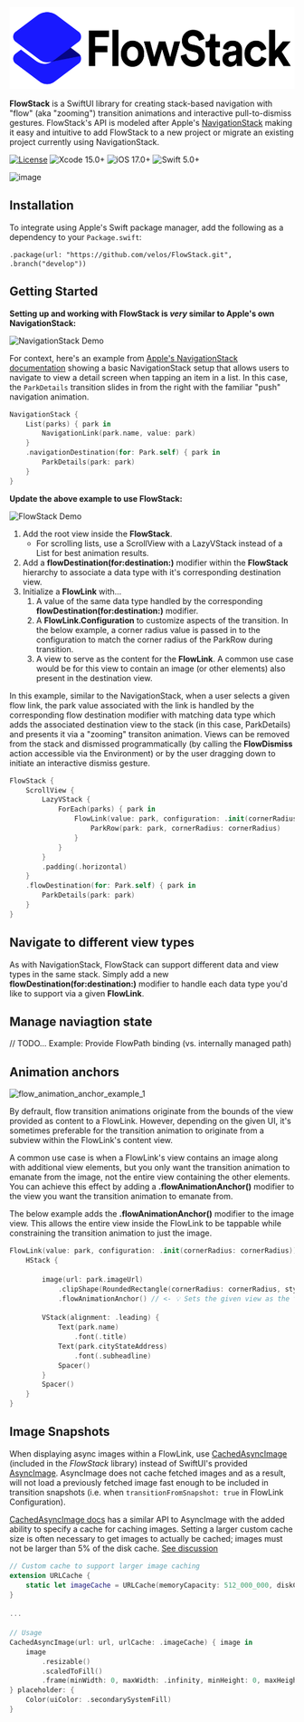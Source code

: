 <img src="Logo.svg" height="144">

**FlowStack** is a SwiftUI library for creating stack-based navigation with "flow" (aka "zooming") transition animations and interactive pull-to-dismiss gestures. FlowStack's API is modeled after Apple's [NavigationStack](https://developer.apple.com/documentation/swiftui/navigationstack) making it easy and intuitive to add FlowStack to a new project or migrate an existing project currently using NavigationStack.

[![License](https://img.shields.io/badge/License-MIT-black.svg)](https://github.com/velos/FlowStack/blob/develop/LICENSE)
![Xcode 15.0+](https://img.shields.io/badge/Xcode-14.0+-blue.svg)
![iOS 17.0+](https://img.shields.io/badge/iOS-15.0+-blue.svg)
![Swift 5.0+](https://img.shields.io/badge/Swift-5.0+-orange.svg)

<img width="263" alt="image" src="https://temp.tejen.net/23flowstack/demo.gif">

## Installation

To integrate using Apple's Swift package manager, add the following as a dependency to your `Package.swift`:

```
.package(url: "https://github.com/velos/FlowStack.git", .branch("develop"))
```

## Getting Started

**Setting up and working with FlowStack is *very* similar to Apple's own NavigationStack:**

![NavigationStack Demo](https://github.com/velos/FlowStack/assets/11927517/39e7f0fa-d453-4afd-9950-53a6a50a1c84)

For context, here's an example from [Apple's NavigationStack documentation](https://developer.apple.com/documentation/swiftui/navigationstack#overview) showing a basic NavigationStack setup that allows users to navigate to view a detail screen when tapping an item in a list. In this case, the `ParkDetails` transition slides in from the right with the familiar "push" navigation animation.

```swift
NavigationStack {
    List(parks) { park in
        NavigationLink(park.name, value: park)
    }
    .navigationDestination(for: Park.self) { park in
        ParkDetails(park: park)
    }
}
```

**Update the above example to use FlowStack:**

![FlowStack Demo](https://github.com/velos/FlowStack/assets/11927517/254ed093-a1df-4891-a6fe-4ffda11198f4) 

1. Add the root view inside the **FlowStack**.
   - For scrolling lists, use a ScrollView with a LazyVStack instead of a List for best animation results.
1. Add a **flowDestination(for:destination:)** modifier within the **FlowStack** hierarchy to associate a data type with it's corresponding destination view.
1. Initialize a **FlowLink** with...
   1. A value of the same data type handled by the corresponding **flowDestination(for:destination:)** modifier. 
   1. A **FlowLink.Configuration** to customize aspects of the transition. In the below example, a corner radius value is passed in to the configuration to match the corner radius of the ParkRow during transition.
   1. A view to serve as the content for the **FlowLink**. A common use case would be for this view to contain an image (or other elements) also present in the destination view.
  
In this example, similar to the NavigationStack, when a user selects a given flow link, the park value associated with the link is handled by the corresponding flow destination modifier with matching data type which adds the associated destination view to the stack (in this case, ParkDetails) and presents it via a "zooming" transiton animation. Views can be removed from the stack and dismissed programmatically (by calling the **FlowDismiss** action accessible via the Environment) or by the user dragging down to initiate an interactive dismiss gesture.

```swift
FlowStack {
    ScrollView {
        LazyVStack {
            ForEach(parks) { park in
                FlowLink(value: park, configuration: .init(cornerRadius: cornerRadius)) {
                    ParkRow(park: park, cornerRadius: cornerRadius)
                }
            }
        }
        .padding(.horizontal)
    }
    .flowDestination(for: Park.self) { park in
        ParkDetails(park: park)
    }
}
```

## Navigate to different view types

As with NavigationStack, FlowStack can support different data and view types in the same stack. Simply add a new **flowDestination(for:destination:)** modifier to handle each data type you'd like to support via a given **FlowLink**.

## Manage naviagtion state

// TODO...
Example: Provide FlowPath binding (vs. internally managed path)

## Animation anchors

![flow_animation_anchor_example_1](https://github.com/velos/FlowStack/assets/11927517/fa6b20da-be32-45d4-a00e-b0aba4f0602d)

By defrault, flow transition animations originate from the bounds of the view provided as content to a FlowLink. However, depending on the given UI, it's sometimes preferable for the transition animation to originate from a subview within the FlowLink's content view.

A common use case is when a FlowLink's view contains an image along with additional view elements, but you only want the transition animation to emanate from the image, not the entire view containing the other elements. You can achieve this effect by adding a **.flowAnimationAnchor()** modifier to the view you want the transition animation to emanate from.

The below example adds the **.flowAnimationAnchor()** modifier to the image view. This allows the entire view inside the FlowLink to be tappable while constraining the transition animation to just the image.

```swift
FlowLink(value: park, configuration: .init(cornerRadius: cornerRadius)) {
    HStack {

        image(url: park.imageUrl)
            .clipShape(RoundedRectangle(cornerRadius: cornerRadius, style: .continuous))
            .flowAnimationAnchor() // <- 💡 Sets the given view as the transition origin.

        VStack(alignment: .leading) {
            Text(park.name)
                .font(.title)
            Text(park.cityStateAddress)
                .font(.subheadline)
            Spacer()
        }
        Spacer()
    }
}
```

## Image Snapshots

When displaying async images within a FlowLink, use [CachedAsyncImage](https://github.com/lorenzofiamingo/swiftui-cached-async-image) (included in the *FlowStack* library) instead of SwiftUI's provided [AsyncImage](https://developer.apple.com/documentation/swiftui/asyncimage). AsyncImage does not cache fetched images and as a result, will not load a previously fetched image fast enough to be included in transition snapshots (i.e. when `transitionFromSnapshot: true` in FlowLink Configuration).

[CachedAsyncImage docs](https://github.com/lorenzofiamingo/swiftui-cached-async-image) has a similar API to AsyncImage with the added ability to specify a cache for caching images. Setting a larger custom cache size is often necessary to get images to actually be cached; images must not be larger than 5% of the disk cache. [See discussion](https://developer.apple.com/documentation/foundation/nsurlsessiondatadelegate/1411612-urlsession#discussion)

```swift
// Custom cache to support larger image caching
extension URLCache {
    static let imageCache = URLCache(memoryCapacity: 512_000_000, diskCapacity: 10_000_000_000)
}

...

// Usage
CachedAsyncImage(url: url, urlCache: .imageCache) { image in
    image
        .resizable()
        .scaledToFill()
        .frame(minWidth: 0, maxWidth: .infinity, minHeight: 0, maxHeight: .infinity)
} placeholder: {
    Color(uiColor: .secondarySystemFill)
}
```
